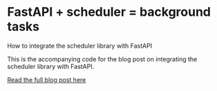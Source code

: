 # FastAPI + scheduler = background tasks

<p>How to integrate the scheduler library with FastAPI</p>

This is the accompanying code for the blog post on integrating the scheduler library with FastAPI.

[Read the full blog post here](https://digon.io/en/blog/2025_06_05_async_job_scheduling_with_fastapi)

